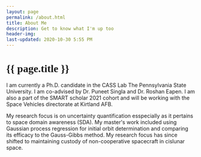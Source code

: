 ```yaml
---
layout: page
permalink: /about.html
title: About Me
description: Get to know what I'm up too
header-img: 
last-updated: 2020-10-30 5:55 PM
---
```


<h1 class="mx-auto" style="font-family:Courgette;">{{ page.title }}</h1>

I am currently a Ph.D. candidate in the CASS Lab The Pennsylvania State University. I am co-advised by Dr. Puneet Singla and Dr. Roshan Eapen.  I am also a part of the SMART scholar 2021 cohort and will be working with the Space Vehicles directorate at Kirtland AFB.

My research focus is on uncertainty quantification esspecially as it pertains to space domain awareness (SDA). My master's work included using Gaussian process regression for initial orbit determination and comparing its efficacy to the Gauss-Gibbs method. My research focus has since shifted to maintaining custody of non-cooperative spacecraft in cislunar space.

<!-- Lorem ipsum dolor sit amet, consectetur adipiscing elit, sed do eiusmod tempor incididunt ut labore et dolore magna aliqua. Libero id faucibus nisl tincidunt eget. Cursus metus aliquam eleifend mi in nulla posuere sollicitudin. Duis convallis convallis tellus id interdum velit. Ultricies mi eget mauris pharetra et. Odio pellentesque diam volutpat commodo sed egestas. Eu mi bibendum neque egestas congue quisque. Augue lacus viverra vitae congue eu consequat ac felis donec. Ultrices vitae auctor eu augue ut lectus arcu. Eu consequat ac felis donec et. Sollicitudin aliquam ultrices sagittis orci a scelerisque purus semper eget.


*This is an example of code*
```js
<script>
    $(document).ready(function() {
        $(".toast").toast('show');
    });
</script>
```

Semper eget duis at tellus at urna condimentum. Elit scelerisque mauris pellentesque pulvinar pellentesque habitant. Suspendisse faucibus interdum posuere lorem ipsum dolor. Volutpat commodo sed egestas egestas fringilla phasellus faucibus. Maecenas accumsan lacus vel facilisis volutpat est velit egestas dui. Massa placerat duis ultricies lacus. Fermentum et sollicitudin ac orci phasellus egestas tellus. Placerat orci nulla pellentesque dignissim enim sit amet. Tellus mauris a diam maecenas sed enim. Tortor vitae purus faucibus ornare. Lectus quam id leo in vitae turpis massa. Porttitor eget dolor morbi non arcu risus quis varius. Felis eget nunc lobortis mattis aliquam. Integer vitae justo eget magna fermentum.

Egestas congue quisque egestas diam in arcu cursus euismod quis. Ullamcorper eget nulla facilisi etiam dignissim diam. Nunc pulvinar sapien et ligula ullamcorper. Turpis in eu mi bibendum. Faucibus scelerisque eleifend donec pretium vulputate. Euismod lacinia at quis risus sed vulputate odio ut enim. Phasellus faucibus scelerisque eleifend donec pretium. Non enim praesent elementum facilisis leo vel fringilla est ullamcorper. Quis auctor elit sed vulputate. Eu mi bibendum neque egestas. Eu turpis egestas pretium aenean pharetra magna ac. Augue ut lectus arcu bibendum at. Urna condimentum mattis pellentesque id nibh tortor id aliquet lectus. Fermentum leo vel orci porta non pulvinar. Pellentesque eu tincidunt tortor aliquam nulla facilisi. Amet commodo nulla facilisi nullam vehicula ipsum a arcu. -->

